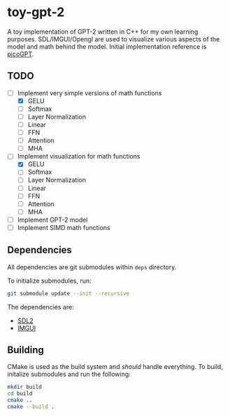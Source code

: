 # toy-gpt-2
A toy implementation of GPT-2 written in C++ for my own learning purposes. SDL/IMGUI/Opengl are used to visualize various aspects of the model and math behind the model. Initial implementation reference is [picoGPT](https://github.com/jaymody/picoGPT).

## TODO
- [ ] Implement very simple versions of math functions
    - [X] GELU
    - [ ] Softmax
    - [ ] Layer Normalization
    - [ ] Linear
    - [ ] FFN
    - [ ] Attention
    - [ ] MHA
- [ ] Implement visualization for math functions
    - [X] GELU
    - [ ] Softmax
    - [ ] Layer Normalization
    - [ ] Linear
    - [ ] FFN
    - [ ] Attention
    - [ ] MHA
- [ ] Implement GPT-2 model
- [ ] Implement SIMD math functions

## Dependencies
All dependencies are git submodules within `deps` directory.

To initialize submodules, run:
```bash
git submodule update --init --recursive
```
The dependencies are:
- [SDL2](https://github.com/libsdl-org/SDL/tree/SDL2)
- [IMGUI](https://github.com/ocornut/imgui)

## Building
CMake is used as the build system and *should* handle everything. To build, initalize submodules and run the following:

```bash
mkdir build
cd build
cmake ..
cmake --build .
```
